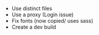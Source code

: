 * Use distinct files
* Use a proxy (Login issue)
* Fix fonts (now copied/ uses sass)
* Create a dev build
